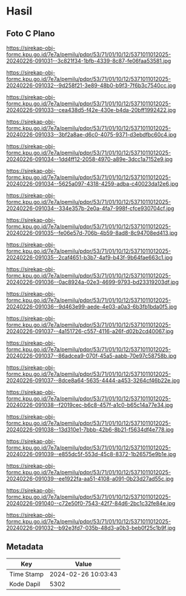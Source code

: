 # Hasil

## Foto C Plano

https://sirekap-obj-formc.kpu.go.id/7e7a/pemilu/pdpr/53/71/01/10/12/5371011012025-20240226-091031--3c821f34-1bfb-4339-8c87-fe06faa53581.jpg

https://sirekap-obj-formc.kpu.go.id/7e7a/pemilu/pdpr/53/71/01/10/12/5371011012025-20240226-091032--9d258f21-3e89-48b0-b9f3-7f6b3c7540cc.jpg

https://sirekap-obj-formc.kpu.go.id/7e7a/pemilu/pdpr/53/71/01/10/12/5371011012025-20240226-091033--cea438d5-f42e-430e-b4da-20bff1992422.jpg

https://sirekap-obj-formc.kpu.go.id/7e7a/pemilu/pdpr/53/71/01/10/12/5371011012025-20240226-091033--3bf2a8ae-d6c0-4075-9371-d3ebdfbc60c4.jpg

https://sirekap-obj-formc.kpu.go.id/7e7a/pemilu/pdpr/53/71/01/10/12/5371011012025-20240226-091034--1dd4ff12-2058-4970-a89e-3dcc1a7152e9.jpg

https://sirekap-obj-formc.kpu.go.id/7e7a/pemilu/pdpr/53/71/01/10/12/5371011012025-20240226-091034--5625a097-4318-4259-adba-c40023da12e6.jpg

https://sirekap-obj-formc.kpu.go.id/7e7a/pemilu/pdpr/53/71/01/10/12/5371011012025-20240226-091034--334e357b-2e0a-4fa7-998f-cfce930704cf.jpg

https://sirekap-obj-formc.kpu.go.id/7e7a/pemilu/pdpr/53/71/01/10/12/5371011012025-20240226-091035--fe06e57d-706b-4b59-8ad8-8c94708ed413.jpg

https://sirekap-obj-formc.kpu.go.id/7e7a/pemilu/pdpr/53/71/01/10/12/5371011012025-20240226-091035--2caf4651-b3b7-4af9-b43f-9b64fae663c1.jpg

https://sirekap-obj-formc.kpu.go.id/7e7a/pemilu/pdpr/53/71/01/10/12/5371011012025-20240226-091036--0ac8924a-02e3-4699-9793-bd23319203df.jpg

https://sirekap-obj-formc.kpu.go.id/7e7a/pemilu/pdpr/53/71/01/10/12/5371011012025-20240226-091036--9d463e99-aede-4e03-a0a3-6b3fb1bda0f5.jpg

https://sirekap-obj-formc.kpu.go.id/7e7a/pemilu/pdpr/53/71/01/10/12/5371011012025-20240226-091037--4a151726-c557-4116-a26f-d02b2cd40067.jpg

https://sirekap-obj-formc.kpu.go.id/7e7a/pemilu/pdpr/53/71/01/10/12/5371011012025-20240226-091037--86adcea9-070f-45a5-aabb-70e97c58758b.jpg

https://sirekap-obj-formc.kpu.go.id/7e7a/pemilu/pdpr/53/71/01/10/12/5371011012025-20240226-091037--8dce8a64-5635-4444-a453-3264cf46b22e.jpg

https://sirekap-obj-formc.kpu.go.id/7e7a/pemilu/pdpr/53/71/01/10/12/5371011012025-20240226-091038--f2019cec-b6c8-457f-a1c0-b65c14a77e34.jpg

https://sirekap-obj-formc.kpu.go.id/7e7a/pemilu/pdpr/53/71/01/10/12/5371011012025-20240226-091038--13d310e1-7bbb-42b6-8b21-f5634df4e778.jpg

https://sirekap-obj-formc.kpu.go.id/7e7a/pemilu/pdpr/53/71/01/10/12/5371011012025-20240226-091039--e855dc5f-553d-45c8-8372-1b26575e9b1e.jpg

https://sirekap-obj-formc.kpu.go.id/7e7a/pemilu/pdpr/53/71/01/10/12/5371011012025-20240226-091039--ee1922fa-aa51-4108-a091-0b23d27ad55c.jpg

https://sirekap-obj-formc.kpu.go.id/7e7a/pemilu/pdpr/53/71/01/10/12/5371011012025-20240226-091040--c72e50f0-7543-42f7-84d6-2bc1c32fe84e.jpg

https://sirekap-obj-formc.kpu.go.id/7e7a/pemilu/pdpr/53/71/01/10/12/5371011012025-20240226-091032--b92e3fd7-035b-48d3-a0b3-beb0f25c1b9f.jpg


## Metadata

| Key        | Value               |
| ---------- | ------------------- |
| Time Stamp | 2024-02-26 10:03:43 |
| Kode Dapil | 5302                |



